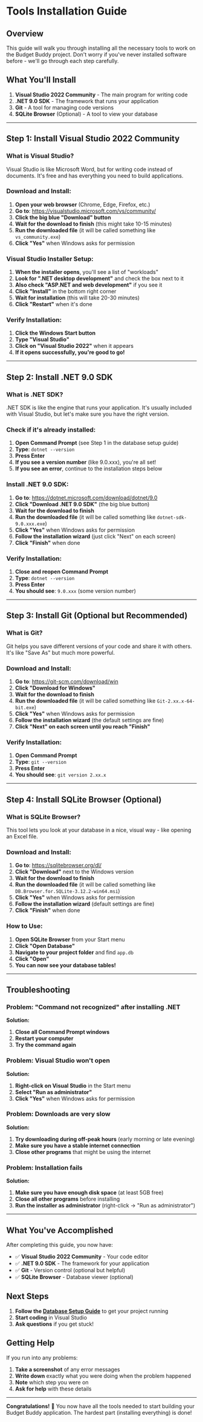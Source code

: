 # Tools Installation Guide

## Overview

This guide will walk you through installing all the necessary tools to work on the Budget Buddy project. Don't worry if you've never installed software before - we'll go through each step carefully.

## What You'll Install

1. **Visual Studio 2022 Community** - The main program for writing code
2. **.NET 9.0 SDK** - The framework that runs your application
3. **Git** - A tool for managing code versions
4. **SQLite Browser** (Optional) - A tool to view your database

---

## Step 1: Install Visual Studio 2022 Community

### What is Visual Studio?
Visual Studio is like Microsoft Word, but for writing code instead of documents. It's free and has everything you need to build applications.

### Download and Install:
1. **Open your web browser** (Chrome, Edge, Firefox, etc.)
2. **Go to**: https://visualstudio.microsoft.com/vs/community/
3. **Click the big blue "Download" button**
4. **Wait for the download to finish** (this might take 10-15 minutes)
5. **Run the downloaded file** (it will be called something like `vs_community.exe`)
6. **Click "Yes"** when Windows asks for permission

### Visual Studio Installer Setup:
1. **When the installer opens**, you'll see a list of "workloads"
2. **Look for ".NET desktop development"** and check the box next to it
3. **Also check "ASP.NET and web development"** if you see it
4. **Click "Install"** in the bottom right corner
5. **Wait for installation** (this will take 20-30 minutes)
6. **Click "Restart"** when it's done

### Verify Installation:
1. **Click the Windows Start button**
2. **Type "Visual Studio"**
3. **Click on "Visual Studio 2022"** when it appears
4. **If it opens successfully, you're good to go!**

---

## Step 2: Install .NET 9.0 SDK

### What is .NET SDK?
.NET SDK is like the engine that runs your application. It's usually included with Visual Studio, but let's make sure you have the right version.

### Check if it's already installed:
1. **Open Command Prompt** (see Step 1 in the database setup guide)
2. **Type**: `dotnet --version`
3. **Press Enter**
4. **If you see a version number** (like 9.0.xxx), you're all set!
5. **If you see an error**, continue to the installation steps below

### Install .NET 9.0 SDK:
1. **Go to**: https://dotnet.microsoft.com/download/dotnet/9.0
2. **Click "Download .NET 9.0 SDK"** (the big blue button)
3. **Wait for the download to finish**
4. **Run the downloaded file** (it will be called something like `dotnet-sdk-9.0.xxx.exe`)
5. **Click "Yes"** when Windows asks for permission
6. **Follow the installation wizard** (just click "Next" on each screen)
7. **Click "Finish"** when done

### Verify Installation:
1. **Close and reopen Command Prompt**
2. **Type**: `dotnet --version`
3. **Press Enter**
4. **You should see**: `9.0.xxx` (some version number)

---

## Step 3: Install Git (Optional but Recommended)

### What is Git?
Git helps you save different versions of your code and share it with others. It's like "Save As" but much more powerful.

### Download and Install:
1. **Go to**: https://git-scm.com/download/win
2. **Click "Download for Windows"**
3. **Wait for the download to finish**
4. **Run the downloaded file** (it will be called something like `Git-2.xx.x-64-bit.exe`)
5. **Click "Yes"** when Windows asks for permission
6. **Follow the installation wizard** (the default settings are fine)
7. **Click "Next" on each screen until you reach "Finish"**

### Verify Installation:
1. **Open Command Prompt**
2. **Type**: `git --version`
3. **Press Enter**
4. **You should see**: `git version 2.xx.x`

---

## Step 4: Install SQLite Browser (Optional)

### What is SQLite Browser?
This tool lets you look at your database in a nice, visual way - like opening an Excel file.

### Download and Install:
1. **Go to**: https://sqlitebrowser.org/dl/
2. **Click "Download"** next to the Windows version
3. **Wait for the download to finish**
4. **Run the downloaded file** (it will be called something like `DB.Browser.for.SQLite-3.12.2-win64.msi`)
5. **Click "Yes"** when Windows asks for permission
6. **Follow the installation wizard** (default settings are fine)
7. **Click "Finish"** when done

### How to Use:
1. **Open SQLite Browser** from your Start menu
2. **Click "Open Database"**
3. **Navigate to your project folder** and find `app.db`
4. **Click "Open"**
5. **You can now see your database tables!**

---

## Troubleshooting

### Problem: "Command not recognized" after installing .NET
**Solution:**
1. **Close all Command Prompt windows**
2. **Restart your computer**
3. **Try the command again**

### Problem: Visual Studio won't open
**Solution:**
1. **Right-click on Visual Studio** in the Start menu
2. **Select "Run as administrator"**
3. **Click "Yes"** when Windows asks for permission

### Problem: Downloads are very slow
**Solution:**
1. **Try downloading during off-peak hours** (early morning or late evening)
2. **Make sure you have a stable internet connection**
3. **Close other programs** that might be using the internet

### Problem: Installation fails
**Solution:**
1. **Make sure you have enough disk space** (at least 5GB free)
2. **Close all other programs** before installing
3. **Run the installer as administrator** (right-click → "Run as administrator")

---

## What You've Accomplished

After completing this guide, you now have:
- ✅ **Visual Studio 2022 Community** - Your code editor
- ✅ **.NET 9.0 SDK** - The framework for your application
- ✅ **Git** - Version control (optional but helpful)
- ✅ **SQLite Browser** - Database viewer (optional)

## Next Steps

1. **Follow the [Database Setup Guide](setup-db-connections.md)** to get your project running
2. **Start coding** in Visual Studio
3. **Ask questions** if you get stuck!

## Getting Help

If you run into any problems:
1. **Take a screenshot** of any error messages
2. **Write down** exactly what you were doing when the problem happened
3. **Note** which step you were on
4. **Ask for help** with these details

---

**Congratulations!** 🎉 You now have all the tools needed to start building your Budget Buddy application. The hardest part (installing everything) is done!
